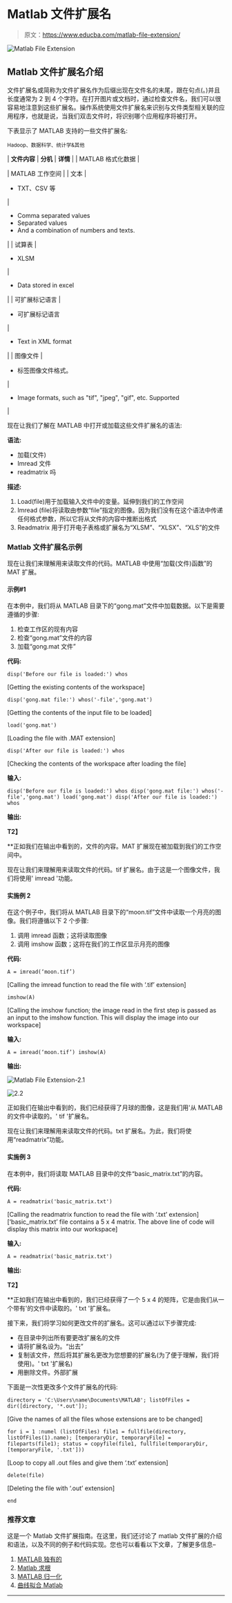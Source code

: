# Matlab 文件扩展名

> 原文：<https://www.educba.com/matlab-file-extension/>

![Matlab File Extension](img/6fc126c99f57c3996cc76a9f73ec5b44.png)



## Matlab 文件扩展名介绍

文件扩展名或简称为文件扩展名作为后缀出现在文件名的末尾，跟在句点(。)并且长度通常为 2 到 4 个字符。在打开图片或文档时，通过检查文件名，我们可以很容易地注意到这些扩展名。操作系统使用文件扩展名来识别与文件类型相关联的应用程序，也就是说，当我们双击文件时，将识别哪个应用程序将被打开。

下表显示了 MATLAB 支持的一些文件扩展名:

<small>Hadoop、数据科学、统计学&其他</small>

| **文件内容** | **分机** | **详情** |
| MATLAB 格式化数据 | 

 | MATLAB 工作空间 |
| 文本 | 

*   TXT、CSV 等

 | 

*   Comma separated values
*   Separated values
*   And a combination of numbers and texts.

 |
| 试算表 | 

*   XLSM

 | 

*   Data stored in excel

 |
| 可扩展标记语言 | 

*   可扩展标记语言

 | 

*   Text in XML format

 |
| 图像文件 | 

*   标签图像文件格式。

 | 

*   Image formats, such as "tif", "jpeg", "gif", etc. Supported

 |

现在让我们了解在 MATLAB 中打开或加载这些文件扩展名的语法:

**语法:**

*   加载(文件)
*   Imread 文件
*   readmatrix 吗

**描述:**

1.  Load(file)用于加载输入文件中的变量。延伸到我们的工作空间
2.  Imread (file)将读取由参数“file”指定的图像。因为我们没有在这个语法中传递任何格式参数，所以它将从文件的内容中推断出格式
3.  Readmatrix 用于打开电子表格或扩展名为“XLSM”、“XLSX”、“XLS”的文件

### Matlab 文件扩展名示例

现在让我们来理解用来读取文件的代码。MATLAB 中使用“加载(文件)函数”的 MAT 扩展。

#### 示例#1

在本例中，我们将从 MATLAB 目录下的“gong.mat”文件中加载数据。以下是需要遵循的步骤:

1.  检查工作区的现有内容
2.  检查“gong.mat”文件的内容
3.  加载“gong.mat 文件”

**代码:**

`disp('Before our file is loaded:')
whos`

[Getting the existing contents of the workspace]

`disp('gong.mat file:')
whos('-file','gong.mat')`

[Getting the contents of the input file to be loaded]

`load('gong.mat')`

[Loading the file with .MAT extension]

`disp('After our file is loaded:')
whos`

[Checking the contents of the workspace after loading the file]

**输入:**

`disp('Before our file is loaded:')
whos
disp('gong.mat file:')
whos('-file','gong.mat')
load('gong.mat')
disp('After our file is loaded:')
whos`

**输出:**

**T2】**



 **正如我们在输出中看到的，文件的内容。MAT 扩展现在被加载到我们的工作空间中。

现在让我们来理解用来读取文件的代码。tif 扩展名。由于这是一个图像文件，我们将使用' imread '功能。

#### 实施例 2

在这个例子中，我们将从 MATLAB 目录下的“moon.tif”文件中读取一个月亮的图像。我们将遵循以下 2 个步骤:

1.  调用 imread 函数；这将读取图像
2.  调用 imshow 函数；这将在我们的工作区显示月亮的图像

**代码:**

`A = imread(‘moon.tif’)`

[Calling the imread function to read the file with ‘.tif’ extension]

`imshow(A)`

[Calling the imshow function; the image read in the first step is passed as an input to the imshow function. This will display the image into our workspace]

**输入:**

`A = imread(‘moon.tif’)
imshow(A)`

**输出:**

![Matlab File Extension-2.1](img/0fab9e323b73e0e544c50c8877626c18.png)



![2.2](img/cf3ed26898ee3ede9c35f3b0014f944e.png)



正如我们在输出中看到的，我们已经获得了月球的图像，这是我们用'从 MATLAB 的文件中读取的。' tif '扩展名。

现在让我们来理解用来读取文件的代码。txt 扩展名。为此，我们将使用“readmatrix”功能。

#### 实施例 3

在本例中，我们将读取 MATLAB 目录中的文件“basic_matrix.txt”的内容。

**代码:**

`A = readmatrix('basic_matrix.txt')`

[Calling the readmatrix function to read the file with ‘.txt’ extension] [‘basic_matrix.txt’ file contains a 5 x 4 matrix. The above line of code will display this matrix into our workspace]

**输入:**

`A = readmatrix('basic_matrix.txt')`

**输出:**

**T2】**



 **正如我们在输出中看到的，我们已经获得了一个 5 x 4 的矩阵，它是由我们从一个带有'的文件中读取的。' txt '扩展名。

接下来，我们将学习如何更改文件的扩展名。这可以通过以下步骤完成:

*   在目录中列出所有要更改扩展名的文件
*   请将扩展名设为。“出去”
*   复制该文件，然后将其扩展名更改为您想要的扩展名(为了便于理解，我们将使用)。' txt '扩展名)
*   用删除文件。外部扩展

下面是一次性更改多个文件扩展名的代码:

`directory = 'C:\Users\name\Documents\MATLAB';
listOfFiles = dir([directory, '*.out']);`

[Give the names of all the files whose extensions are to be changed]

`for i = 1 :numel (listOfFiles)
file1 = fullfile(directory, listOfFiles(1).name);
[temporaryDir, temporaryFile] = fileparts(file1);
status = copyfile(file1, fullfile(temporaryDir, [temporaryFile, '.txt']))`

[Loop to copy all .out files and give them ‘.txt’ extension]

`delete(file)`

[Deleting the file with ‘.out’ extension]

`end`

### 推荐文章

这是一个 Matlab 文件扩展指南。在这里，我们还讨论了 matlab 文件扩展的介绍和语法，以及不同的例子和代码实现。您也可以看看以下文章，了解更多信息–

1.  [MATLAB 独有的](https://www.educba.com/matlab-unique/)
2.  [Matlab 求根](https://www.educba.com/matlab-root-finding/)
3.  [MATLAB 归一化](https://www.educba.com/matlab-normalize/)
4.  [曲线拟合 Matlab](https://www.educba.com/curve-fitting-matlab/)





****